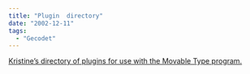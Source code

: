 ```yaml
---
title: "Plugin  directory"
date: "2002-12-11"
tags:
  - "Gecodet"
---
```


[Kristine’s directory of plugins for use with the Movable Type program.](https://web.archive.org/web/20040929103351/http://love-productions.com/mt/docs/plugins/ "MT Plugin Directory")
